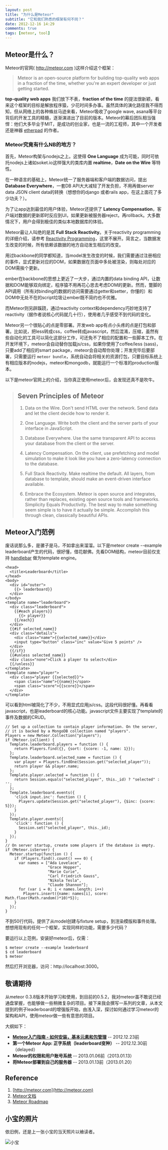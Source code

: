 ```yaml
---
layout: post
title: "为什么是Meteor"
subtitle: "它和我们熟悉的框架有何不同？"
date: 2012-12-16 14:29
comments: true
tags: [meteor, tool]
---
```


## Meteor是什么？

Meteor的官网( http://meteor.com )这样介绍这个框架：

> Meteor is an open-source platform for building top-quality web apps in a fraction of the time, whether you're an expert developer or just getting started.

**top-quality web apps** 我们放下不表，**fraction of the time** 的提法很新颖，看来这个框架的目标是解放程序猿，少花时间多办事。虽然具体的演化路径我不得而知，但从网络上的各种蛛丝马迹来看，Meteor吸收了google wave, asana等平台背后的开发工具的精髓，逐渐演进出了目前的版本。Meteor的幕后团队相当强悍：他们大多毕业于MIT，是成功的创业家，也是一流的工程师，其中一个开发者还是神器 [etherpad]( http://etherpad.net) 的作者。

<!--more-->

### Meteor究竟有什么NB的地方？

首先，Meteor构架与nodejs之上。这使得 **One Language** 成为可能，同时可依托nodejs上诸如soket.io这样强大的类库内置 **realtime**，**Date on the Wire** 等特性。

在一种语言的基础上，Meteor统一了服务器端和客户端的数据访问，提出 **Database Everywhere**，一套DB API大大减轻了开发负担，不用再做server data JSON client data的转换（想想你的django 或者rails app，在这上面花了多少功夫？）。

为了让app达到最佳的用户体验，Meteor还提供了 **Latency Compensation**，客户端对数据的更新即时反应到UI，如果更新被服务器reject，再rollback。大多数情况下，用户会得到极佳的类似本地数据库的体验。

Meteor最让人叫绝的是其 **Full Stack Reactivity**。关于reactivity programming的详细介绍，请参考 [Reactivity Programming](http://en.wikipedia.org/wiki/Reactive_programming)，这里不展开。简言之，当数据发生改变的时候，所有依赖该数据的地方自动发生相应的改变。

用过backbone的同学都知道，当model发生改变的时候，我们需要通过注册相应的事件，显式更新对应的DOM，如果数据在页面中多处被渲染，则每处对应的DOM需挨个更新。

ember在backbone的思想上更近了一大步，通过内置的data binding API，让数据和DOM能够双向绑定，程序猿不用再花心思去考虑DOM的更新。然而，蹩脚的API调用（所有对binding的数据的访问需要通过getter和setter，你懂的）和DOM中无处不在的script垃圾让ember既不简约也不优雅。

而Meteor则另辟蹊跷，通过reactivity context和dependency巧妙地支持了reactivity（据作者说核心代码就几十行），使用者几乎感受不到代码的变化。

Meteor另一个很贴心的点是零部署。开发web app有点小头疼的点是打包和部署。比如说，把less转成css，coffee转成javascript，然后混淆，压缩，虽然有些自动化的工具可以简化这部分工作，可还免不了相应的配置和一些脚本工作。在开发环境下，meteor会自动替你加载js/css，如果你使用了coffee/less (sass)，只要add了相应的smart package，meteor会自动帮你处理；开发完毕后要部署，只需要运行 ```meteor bundle```，系统自动会将相关的资源打包，只要目标系统上有相应版本的nodejs，meteor和mongodb，就能运行一个标准的production版本。

以下是meteor官网上的介绍，当你真正使用meteor后，会发现还真不是吹牛。

> ## Seven Principles of Meteor
>
> 1. Data on the Wire. Don't send HTML over the network. Send data and let the client decide how to render it.
>
> 1. One Language. Write both the client and the server parts of your interface in JavaScript.
>
> 1. Database Everywhere. Use the same transparent API to access your database from the client or the server.
>
> 1. Latency Compensation. On the client, use prefetching and model simulation to make it look like you have a zero-latency connection to the database.
>
> 1. Full Stack Reactivity. Make realtime the default. All layers, from database to template, should make an event-driven interface available.
>
> 1. Embrace the Ecosystem. Meteor is open source and integrates, rather than replaces, existing open source tools and frameworks.
Simplicity Equals Productivity. The best way to make something seem simple is to have it actually be simple. Accomplish this through clean, classically beautiful APIs.

## Meteor入门范例

废话说那么多，是骡子是马，不如拿出来溜溜。以下是meteor create --example leaderboard产生的代码，很好懂，借花献佛。先看DOM结构，meteor目前仅支持 [handlebar](http://http://handlebarsjs.com/) 做为template engine。

```
<head>
  <title>Leaderboard</title>
</head>
<body>
  <div id="outer">
    {{> leaderboard}}
  </div>
</body>
<template name="leaderboard">
  <div class="leaderboard">
    {{#each players}}
      {{> player}}
    {{/each}}
  </div>
  {{#if selected_name}}
  <div class="details">
    <div class="name">{{selected_name}}</div>
    <input type="button" class="inc" value="Give 5 points" />
  </div>
  {{/if}}
  {{#unless selected_name}}
  <div class="none">Click a player to select</div>
  {{/unless}}
</template>
<template name="player">
  <div class="player {{selected}}">
    <span class="name">{{name}}</span>
    <span class="score">{{score}}</span>
  </div>
</template>
```

可以看到html被简化了不少，不用显式应用js/css。这段代码很好懂。再看看javascript，也是leaderboard的核心功能。javascript文件主要实现了template的事件及数据的CRUD。

```
// Set up a collection to contain player information. On the server,
// it is backed by a MongoDB collection named "players".
Players = new Meteor.Collection("players");
if (Meteor.isClient) {
  Template.leaderboard.players = function () {
    return Players.find({}, {sort: {score: -1, name: 1}});
  };
  Template.leaderboard.selected_name = function () {
    var player = Players.findOne(Session.get("selected_player"));
    return player && player.name;
  };
  Template.player.selected = function () {
    return Session.equals("selected_player", this._id) ? "selected" : '';
  };
  Template.leaderboard.events({
    'click input.inc': function () {
      Players.update(Session.get("selected_player"), {$inc: {score: 5}});
    }
  });
  Template.player.events({
    'click': function () {
      Session.set("selected_player", this._id);
    }
  });
}
// On server startup, create some players if the database is empty.
if (Meteor.isServer) {
  Meteor.startup(function () {
    if (Players.find().count() === 0) {
      var names = ["Ada Lovelace",
                   "Grace Hopper",
                   "Marie Curie",
                   "Carl Friedrich Gauss",
                   "Nikola Tesla",
                   "Claude Shannon"];
      for (var i = 0; i < names.length; i++)
        Players.insert({name: names[i], score: Math.floor(Math.random()*10)*5});
    }
  });
}
```

不到50行代码，提供了从model创建与fixture setup，到渲染模版和事件处理。想想用现有的任何一个框架，实现同样的功能，需要多少代码？

要运行以上范例，安装好meteor后，仅需：

```
$ meteor create --example leaderboard
$ cd leaderboard
$ meteor
```

然后打开浏览器，访问：http://localhost:3000。

## 敬请期待

从meteor 0.3.8版本开始学习和使用，到目前的0.5.2，我对meteor虽不敢说已经通盘掌握，也能够做一些稍微复杂的项目。接下来我会撰写一系列的文章，从本文提到的例子leaderboard的增强版开始，由浅入深，探讨如何通过学习meteor的架构和API，使用meteor做一些有意思的项目。

大纲如下：

* **[Meteor入门指南 - 如何安装，基本元素和包管理](/posts/2012-12-21-meteor-basics.html)** -- 2012.12.23前
* **第一个Meteor App: 正字系统（leaderboard变种）** -- 2012.12.30前（delayed）
* **Meteor的权限和用户账号系统** -- 2013.01.06前（2013.01.13）
* **将Meteor部署到自己的服务器** -- 2013.01.13前（2013.01.20）

## Reference

1. [http://meteor.com](http://meteor.com)
1. [Meteor文档](http://docs.meteor.com)
1. [Meteor Roadmap](https://trello.com/board/meteor-roadmap/508721606e02bb9d570016ae)

## 小宝的照片

依旧例，还是上一张小宝的当天照片以飨读者。

![小宝](/assets/files/photos/baby20121216-1.jpg)



